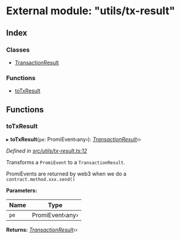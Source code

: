 # External module: "utils/tx-result"

## Index

### Classes

* [TransactionResult](../classes/_utils_tx_result_.transactionresult.md)

### Functions

* [toTxResult](_utils_tx_result_.md#totxresult)

## Functions

###  toTxResult

▸ **toTxResult**(`pe`: PromiEvent‹any›): *[TransactionResult](../classes/_utils_tx_result_.transactionresult.md)‹›*

*Defined in [src/utils/tx-result.ts:12](https://github.com/celo-org/celo-monorepo/blob/master/packages/contractkit/src/utils/tx-result.ts#L12)*

Transforms a `PromiEvent` to a `TransactionResult`.

PromiEvents are returned by web3 when we do a `contract.method.xxx.send()`

**Parameters:**

Name | Type |
------ | ------ |
`pe` | PromiEvent‹any› |

**Returns:** *[TransactionResult](../classes/_utils_tx_result_.transactionresult.md)‹›*
